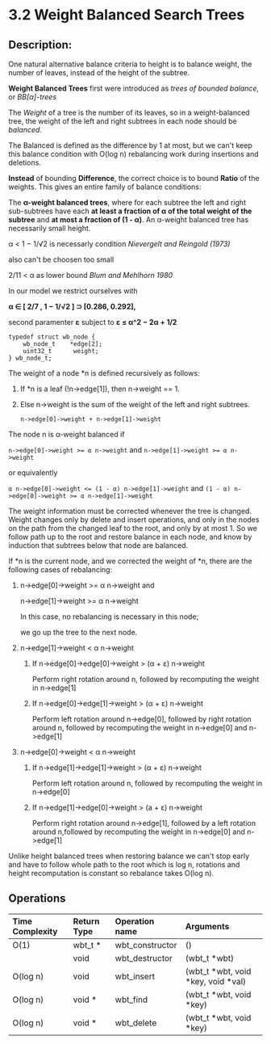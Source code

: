 # 3.2 Weight Balanced Search Trees

## Description:
One natural alternative balance criteria to height is to balance weight, the number of leaves, instead of the height of the subtree.

**Weight Balanced Trees** first were introduced as *trees of bounded balance*, or *BB[α]-trees*

The *Weight* of a tree is the number of its leaves, so in a weight-balanced tree, the weight of the left and right subtrees in each node should be *balanced*.

The Balanced is defined as the difference by 1 at most, but we can't keep this balance condition with O(log n) rebalancing work during insertions and deletions.

**Instead** of bounding **Difference**, the correct choice is to bound **Ratio** of the weights. This gives an entire family of balance conditions:

The **α-weight balanced trees**, where for each subtree the left and right sub-subtrees have each **at least a fraction of α of the total weight of the subtree** and **at most a fraction of (1 - α)**. An α-weight balanced tree has necessarily small height.

α < 1 − 1/√2 is necessarly condition *Nievergelt and Reingold (1973)*

also can't be choosen too small

2/11 < α as lower bound *Blum and Mehlhorn 1980*

In our model we restrict ourselves with

**α ∈ [ 2/7 , 1 − 1/√2 ] ⊃ [0.286, 0.292],**

second paramenter **ε** subject to **ε ≤ α^2 − 2α + 1/2**

```
typedef struct wb_node {
	wb_node_t    *edge[2];
	uint32_t      weight;
} wb_node_t;
```

The weight of a node *n is defined recursively as follows:
1. If *n is a leaf (!n->edge[1]), then n->weight == 1.
2. Else n->weight is the sum of the weight of the left and right subtrees.

	`n->edge[0]->weight + n->edge[1]->weight`

The node n is α-weight balanced if

`n->edge[0]->weight >= α n->weight` and `n->edge[1]->weight >= α n->weight`

or equivalently

`α n->edge[0]->weight <= (1 - α) n->edge[1]->weight` and `(1 - α) n->edge[0]->weight >= α n->edge[1]->weight`

The weight information must be corrected whenever the tree is changed. Weight changes only by delete and insert operations, and only in the nodes on the path from the changed leaf to the root, and only by at most 1. So we follow path up to the root and restore balance in each node, and know by induction that subtrees below that node are balanced.

If *n is the current node, and we corrected the weight of *n, there are the following cases of rebalancing:

1. n->edge[0]->weight >= α n->weight and

	n->edge[1]->weight >= α n->weight

	In this case, no rebalancing is necessary in this node;

	we go up the tree to the next node.

2. n->edge[1]->weight < α n->weight

	1. If n->edge[0]->edge[0]->weight > (α + ε) n->weight

		Perform right rotation around n, followed by recomputing the weight in n->edge[1]

	2. If n->edge[0]->edge[1]->weight > (α + ε) n->weight

		Perform left rotation around n->edge[0], followed by right rotation around n, followed by recomputing the weight in n->edge[0] and n->edge[1]

3. n->edge[0]->weight < α n->weight

	1. If n->edge[1]->edge[1]->weight > (α + ε) n->weight

		Perform left rotation around n, followed by recomputing the weight in n->edge[0]

	2. If n->edge[1]->edge[0]->weight > (a + ε) n->weight

		Perform right rotation around n->edge[1], followed by a left rotation around n,followed by recomputing the weight in n->edge[0] and n->edge[1]

Unlike height balanced trees when restoring balance we can't stop early and have to follow whole path to the root which is log n, rotations and height recomputation is constant so rebalance takes O(log n).

## Operations
   | Time Complexity | Return Type    | Operation name         | Arguments 		       	     |
   |:----------------|:---------------|:-----------------------|:------------------------------------|
   | O(1)	     | wbt_t *        | wbt\_constructor       | ()				     |
   |   	 	     | void           | wbt\_destructor        | (wbt\_t *wbt)		             |
   | O(log n)	     | void	      | wbt\_insert            | (wbt\_t *wbt, void *key, void *val) |
   | O(log n)        | void * 	      | wbt\_find              | (wbt\_t *wbt, void *key)	     |
   | O(log n)        | void * 	      | wbt\_delete            | (wbt\_t *wbt, void *key)	     |